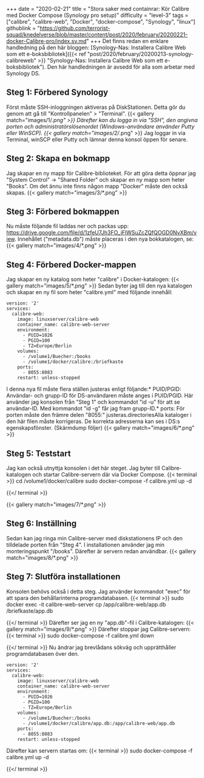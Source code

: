 +++
date = "2020-02-21"
title = "Stora saker med containrar: Kör Calibre med Docker Compose (Synology pro setup)"
difficulty = "level-3"
tags = ["calibre", "calibre-web", "Docker", "docker-compose", "Synology", "linux"]
githublink = "https://github.com/terrorist-squad/knedelverse/blob/master/content/post/2020/february/20200221-docker-Calibre-pro/index.sv.md"
+++
Det finns redan en enklare handledning på den här bloggen: [Synology-Nas: Installera Calibre Web som ett e-boksbibliotek]({{< ref "post/2020/february/20200213-synology-calibreweb" >}} "Synology-Nas: Installera Calibre Web som ett e-boksbibliotek"). Den här handledningen är avsedd för alla som arbetar med Synology DS.
## Steg 1: Förbered Synology
Först måste SSH-inloggningen aktiveras på DiskStationen. Detta gör du genom att gå till "Kontrollpanelen" > "Terminal".
{{< gallery match="images/1/*.png" >}}
Därefter kan du logga in via "SSH", den angivna porten och administratörslösenordet (Windows-användare använder Putty eller WinSCP).
{{< gallery match="images/2/*.png" >}}
Jag loggar in via Terminal, winSCP eller Putty och lämnar denna konsol öppen för senare.
## Steg 2: Skapa en bokmapp
Jag skapar en ny mapp för Calibre-biblioteket. För att göra detta öppnar jag "System Control" -> "Shared Folder" och skapar en ny mapp som heter "Books". Om det ännu inte finns någon mapp "Docker" måste den också skapas.
{{< gallery match="images/3/*.png" >}}

## Steg 3: Förbered bokmappen
Nu måste följande fil laddas ner och packas upp: https://drive.google.com/file/d/1zfeU7Jh3FO_jFlWSuZcZQfQOGD0NvXBm/view. Innehållet ("metadata.db") måste placeras i den nya bokkatalogen, se:
{{< gallery match="images/4/*.png" >}}

## Steg 4: Förbered Docker-mappen
Jag skapar en ny katalog som heter "calibre" i Docker-katalogen:
{{< gallery match="images/5/*.png" >}}
Sedan byter jag till den nya katalogen och skapar en ny fil som heter "calibre.yml" med följande innehåll:
```
version: '2'
services:
  calibre-web:
    image: linuxserver/calibre-web
    container_name: calibre-web-server
    environment:
      - PUID=1026
      - PGID=100
      - TZ=Europe/Berlin
    volumes:
      - /volume1/Buecher:/books
      - /volume1/docker/calibre:/briefkaste
    ports:
      - 8055:8083
    restart: unless-stopped

```
I denna nya fil måste flera ställen justeras enligt följande:* PUID/PGID: Användar- och grupp-ID för DS-användaren måste anges i PUID/PGID. Här använder jag konsolen från "Steg 1" och kommandot "id -u" för att se användar-ID. Med kommandot "id -g" får jag fram grupp-ID.* ports: För porten måste den främre delen "8055:" justeras.directoriesAlla kataloger i den här filen måste korrigeras. De korrekta adresserna kan ses i DS:s egenskapsfönster. (Skärmdump följer)
{{< gallery match="images/6/*.png" >}}

## Steg 5: Teststart
Jag kan också utnyttja konsolen i det här steget. Jag byter till Calibre-katalogen och startar Calibre-servern där via Docker Compose.
{{< terminal >}}
cd /volume1/docker/calibre
sudo docker-compose -f calibre.yml up -d

{{</ terminal >}}

{{< gallery match="images/7/*.png" >}}

## Steg 6: Inställning
Sedan kan jag ringa min Calibre-server med diskstationens IP och den tilldelade porten från "Steg 4". I installationen använder jag min monteringspunkt "/books". Därefter är servern redan användbar.
{{< gallery match="images/8/*.png" >}}

## Steg 7: Slutföra installationen
Konsolen behövs också i detta steg. Jag använder kommandot "exec" för att spara den behållarinterna programdatabasen.
{{< terminal >}}
sudo docker exec -it calibre-web-server cp /app/calibre-web/app.db /briefkaste/app.db

{{</ terminal >}}
Därefter ser jag en ny "app.db"-fil i Calibre-katalogen:
{{< gallery match="images/9/*.png" >}}
Därefter stoppar jag Calibre-servern:
{{< terminal >}}
sudo docker-compose -f calibre.yml down

{{</ terminal >}}
Nu ändrar jag brevlådans sökväg och upprätthåller programdatabasen över den.
```
version: '2'
services:
  calibre-web:
    image: linuxserver/calibre-web
    container_name: calibre-web-server
    environment:
      - PUID=1026
      - PGID=100
      - TZ=Europe/Berlin
    volumes:
      - /volume1/Buecher:/books
      - /volume1/docker/calibre/app.db:/app/calibre-web/app.db
    ports:
      - 8055:8083
    restart: unless-stopped

```
Därefter kan servern startas om:
{{< terminal >}}
sudo docker-compose -f calibre.yml up -d

{{</ terminal >}}
